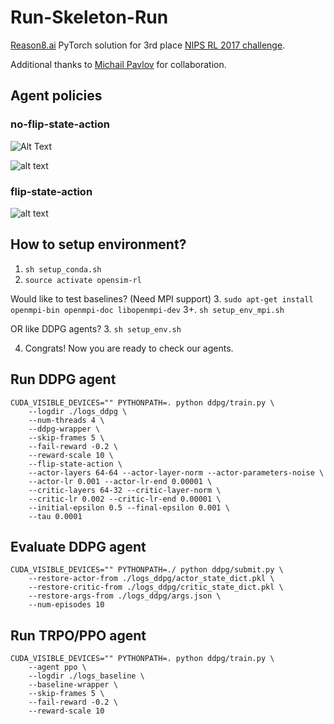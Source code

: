 # Run-Skeleton-Run
[Reason8.ai](https://reason8.ai) PyTorch solution for 3rd place [NIPS RL 2017 challenge](https://www.crowdai.org/challenges/nips-2017-learning-to-run/leaderboards?challenge_round_id=12).

Additional thanks to [Michail Pavlov](https://github.com/fgvbrt) for collaboration.

## Agent policies

### no-flip-state-action

![Alt Text](http://www.sheawong.com/wp-content/uploads/2013/08/keephatin.gif)

![alt text](https://github.com/Scitator/Run-Skeleton-Run/blob/master/gifs/noflip.gif)

### flip-state-action

![alt text](https://github.com/Scitator/Run-Skeleton-Run/blob/master/gifs/flip.gif)


## How to setup environment?

1. `sh setup_conda.sh`
2. `source activate opensim-rl`

Would like to test baselines? (Need MPI support)
3. `sudo apt-get install openmpi-bin openmpi-doc libopenmpi-dev`
3+. `sh setup_env_mpi.sh`

OR like DDPG agents?
3. `sh setup_env.sh`

4. Congrats! Now you are ready to check our agents.


## Run DDPG agent

```
CUDA_VISIBLE_DEVICES="" PYTHONPATH=. python ddpg/train.py \
    --logdir ./logs_ddpg \
    --num-threads 4 \
    --ddpg-wrapper \
    --skip-frames 5 \
    --fail-reward -0.2 \
    --reward-scale 10 \
    --flip-state-action \
    --actor-layers 64-64 --actor-layer-norm --actor-parameters-noise \
    --actor-lr 0.001 --actor-lr-end 0.00001 \
    --critic-layers 64-32 --critic-layer-norm \
    --critic-lr 0.002 --critic-lr-end 0.00001 \
    --initial-epsilon 0.5 --final-epsilon 0.001 \
    --tau 0.0001
```


## Evaluate DDPG agent

```
CUDA_VISIBLE_DEVICES="" PYTHONPATH=./ python ddpg/submit.py \
    --restore-actor-from ./logs_ddpg/actor_state_dict.pkl \
    --restore-critic-from ./logs_ddpg/critic_state_dict.pkl \
    --restore-args-from ./logs_ddpg/args.json \
    --num-episodes 10

```


## Run TRPO/PPO agent

```
CUDA_VISIBLE_DEVICES="" PYTHONPATH=. python ddpg/train.py \
    --agent ppo \
    --logdir ./logs_baseline \
    --baseline-wrapper \
    --skip-frames 5 \
    --fail-reward -0.2 \
    --reward-scale 10
```
